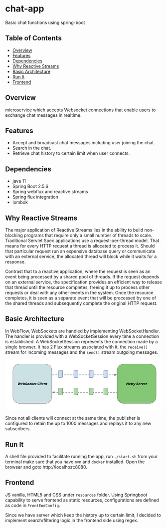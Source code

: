 # chat-app
Basic chat functions using spring-boot


## Table of Contents

- [Overview](#overview) 
- [Features](#features)
- [Dependencies](#dependencies)
- [Why Reactive Streams](#why-reactive-streams)
- [Basic Architecture](#basic-architecture)
- [Run It](#run-it)
- [Frontend](#frontend)

## Overview
microservice which accepts Websocket connections that enable users to exchange chat messages in realtime.

## Features
* Accept and broadcast chat messages including user joining the chat.
* Search in the chat.
* Retrieve chat history to certain limit when user connects.

## Dependencies
* java 11
* Spring Boot 2.5.6
* Spring webflux and reactive streams
* Spring flux integration
* lombok

## Why Reactive Streams
The major application of Reactive Streams lies in the ability to build non-blocking programs that require only a small number of threads to scale. Traditional Servlet Spec applications use a request-per-thread model. That means for every HTTP request a thread is allocated to process it. Should that particular request run an expensive database query or communicate with an external service, the allocated thread will block while it waits for a response.

Contrast that to a reactive application, where the request is seen as an event being processed by a shared pool of threads. If the request depends on an external service, the specification provides an efficient way to release that thread until the resource completes, freeing it up to process other requests or deal with any other events in the system. Once the resource completes, it is seen as a separate event that will be processed by one of the shared threads and subsequently complete the original HTTP request.

## Basic Architecture

In WebFlow, WebSockets are handled by implementing WebSocketHandler. The handler is provided with a WebSocketSession every time a connection is established. A WebSocketSession represents the connection made by a single browser. It has 2 Flux streams associated with it, the `receive()` stream for incoming messages and the `send()` stream outgoing messages.


![img.png](img.png)

Since not all clients will connect at the same time, the publisher is configured to retain the up to 1000 messages and replays it to any new subscribers.


## Run It
A shell file provided to facilitate running the app, run `./start.sh` from your terminal make sure that you have `mvn` and `docker` installed.
Open the browser and goto http://localhost:8080.

## Frontend
JS vanilla, HTML5 and CSS under `resources` folder. Using Springboot capability to serve frontend as static resources, configurations are  defined as code in `FrontEndConfig`.

Since we have server which keep the history up to certain limit, I decided to implement search/filtering logic in the frontend side using regex.
